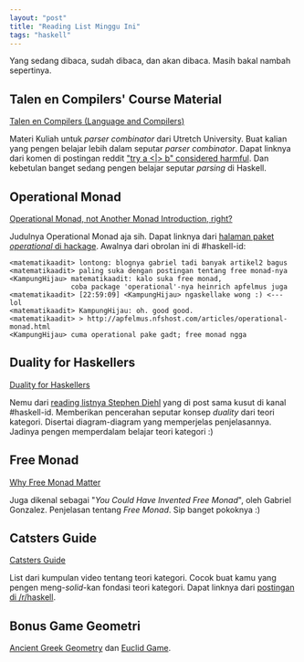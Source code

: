 ```yaml
---
layout: "post"
title: "Reading List Minggu Ini"
tags: "haskell"
---
```


Yang sedang dibaca, sudah dibaca, dan akan dibaca. Masih bakal nambah
sepertinya.

## Talen en Compilers' Course Material

[Talen en Compilers (Language and Compilers)][tc]

Materi Kuliah untuk *parser combinator* dari Utretch University. Buat kalian
yang pengen belajar lebih dalam seputar *parser combinator*. Dapat linknya
dari komen di postingan reddit ["try a <|> b" considered harmful][reddit].
Dan kebetulan banget sedang pengen belajar seputar *parsing* di Haskell.

## Operational Monad

[Operational Monad, not Another Monad Introduction, right?][opmon]

Judulnya Operational Monad aja sih. Dapat linknya dari [halaman paket
*operational* di hackage][oper]. Awalnya dari obrolan ini di #haskell-id:

    <matematikaadit> lontong: blognya gabriel tadi banyak artikel2 bagus
    <matematikaadit> paling suka dengan postingan tentang free monad-nya
    <KampungHijau> matematikaadit: kalo suka free monad,
                   coba package 'operational'-nya heinrich apfelmus juga
    <matematikaadit> [22:59:09] <KampungHijau> ngaskellake wong :) <--- lol
    <matematikaadit> KampungHijau: oh. good good.
    <matematikaadit> > http://apfelmus.nfshost.com/articles/operational-monad.html
    <KampungHijau> cuma operational pake gadt; free monad ngga

## Duality for Haskellers

[Duality for Haskellers][dual]

Nemu dari [reading listnya Stephen Diehl][reads] yang di post sama kusut di
kanal #haskell-id. Memberikan pencerahan seputar konsep *duality* dari teori
kategori. Disertai diagram-diagram yang memperjelas penjelasannya. Jadinya
pengen memperdalam belajar teori kategori :)

## Free Monad

[Why Free Monad Matter][freemonad]

Juga dikenal sebagai "*You Could Have Invented Free Monad*", oleh Gabriel
Gonzalez. Penjelasan tentang *Free Monad*. Sip banget pokoknya :)

## Catsters Guide

[Catsters Guide][cats]

List dari kumpulan video tentang teori kategori. Cocok buat kamu yang pengen
meng-*solid*-kan fondasi teori kategori. Dapat linknya dari [postingan di
/r/haskell][catsred].

## Bonus Game Geometri

[Ancient Greek Geometry][geoa] dan [Euclid Game][egeo].

[tc]: http://www.cs.uu.nl/wiki/TC/CourseMaterials
[reddit]: http://redd.it/25ulsv
[opmon]: http://apfelmus.nfshost.com/articles/operational-monad.html
[oper]: http://hackage.haskell.org/package/operational
[dual]: http://blog.ezyang.com/2012/10/duality-for-haskellers/
[reads]: http://www.stephendiehl.com/posts/essential_haskell.html
[geoa]: http://www.sciencevsmagic.net/geo/
[egeo]: http://euclidthegame.org/
[freemonad]: http://www.haskellforall.com/2012/06/you-could-have-invented-free-monads.html
[cats]: http://byorgey.wordpress.com/catsters-guide-2/#introduction
[catsred]: http://redd.it/28vbct

